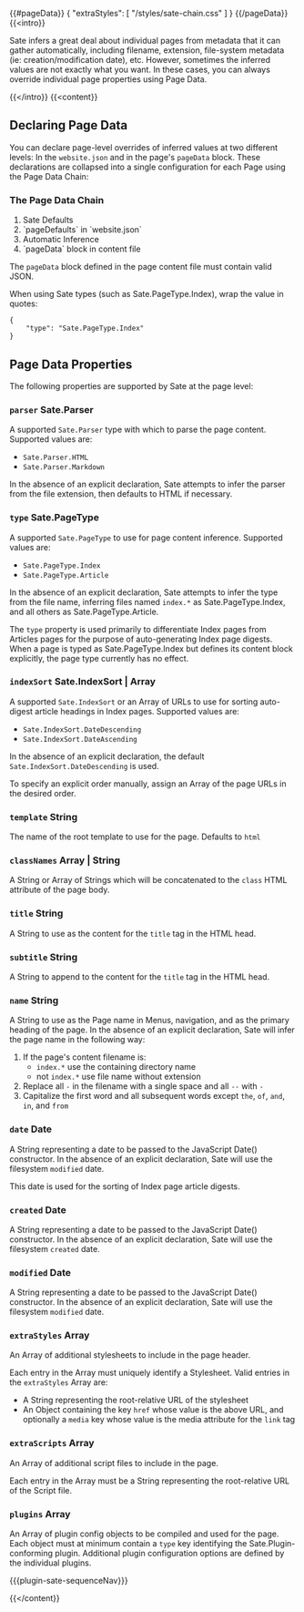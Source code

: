 {{#pageData}}
{
    "extraStyles": [
        "/styles/sate-chain.css"
    ]
}
{{/pageData}}
{{<intro}}

Sate infers a great deal about individual pages from metadata that it can gather automatically, including filename, extension, file-system metadata (ie: creation/modification date), etc. However, sometimes the inferred values are not exactly what you want. In these cases, you can always override individual page properties using Page Data.

{{</intro}}
{{<content}}

## Declaring Page Data

You can declare page-level overrides of inferred values at two different levels: In the `website.json` and in the page's `pageData` block. These declarations are collapsed into a single configuration for each Page using the Page Data Chain:

### The Page Data Chain

<ol class="the-chain-diagram">
    <li><span>Sate Defaults</span></li>
    <li><span>`pageDefaults` in `website.json`</span></li>
    <li><span>Automatic Inference</span></li>
    <li><span>`pageData` block in content file</span></li>
</ol>

The `pageData` block defined in the page content file must contain valid JSON.

When using Sate types (such as Sate.PageType.Index), wrap the value in quotes:

    {
        "type": "Sate.PageType.Index"
    }

## Page Data Properties

The following properties are supported by Sate at the page level:

### `parser` <span class="type sate">Sate.Parser</span>

A supported `Sate.Parser` type with which to parse the page content. Supported values are:

 * `Sate.Parser.HTML`
 * `Sate.Parser.Markdown`

In the absence of an explicit declaration, Sate attempts to infer the parser from the file extension, then defaults to HTML if necessary.

### `type` <span class="type sate">Sate.PageType</span>

A supported `Sate.PageType` to use for page content inference. Supported values are:

 * `Sate.PageType.Index`
 * `Sate.PageType.Article`

In the absence of an explicit declaration, Sate attempts to infer the type from the file name, inferring files named `index.*` as Sate.PageType.Index, and all others as Sate.PageType.Article.

The `type` property is used primarily to differentiate Index pages from Articles pages for the purpose of auto-generating Index page digests. When a page is typed as Sate.PageType.Index but defines its content block explicitly, the page type currently has no effect.


### `indexSort` <span class="type sate">Sate.IndexSort</span> | <span class="type array">Array</span>

A supported `Sate.IndexSort` or an Array of URLs to use for sorting auto-digest article headings in Index pages. Supported values are:

 * `Sate.IndexSort.DateDescending`
 * `Sate.IndexSort.DateAscending`

In the absence of an explicit declaration, the default `Sate.IndexSort.DateDescending` is used. 

To specify an explicit order manually, assign an Array of the page URLs in the desired order.


### `template` <span class="type string">String</span>

The name of the root template to use for the page. Defaults to `html`


### `classNames` <span class="type array">Array</span> | <span class="type string">String</span>

A String or Array of Strings which will be concatenated to the `class` HTML attribute of the page body.


### `title` <span class="type string">String</span>

A String to use as the content for the `title` tag in the HTML head.

### `subtitle` <span class="type string">String</span>

A String to append to the content for the `title` tag in the HTML head.

### `name` <span class="type string">String</span>

A String to use as the Page name in Menus, navigation, and as the primary heading of the page. In the absence of an explicit declaration, Sate will infer the page name in the following way:

 1. If the page's content filename is:
    * `index.*` use the containing directory name
    * not `index.*` use file name without extension
 2. Replace all `-` in the filename with a single space and all `--` with `-`
 3. Capitalize the first word and all subsequent words except `the`, `of`, `and`, `in`, and `from`


### `date` <span class="type date">Date</span>

A String representing a date to be passed to the JavaScript Date() constructor. In the absence of an explicit declaration, Sate will use the filesystem `modified` date.

This date is used for the sorting of Index page article digests.


### `created` <span class="type date">Date</span>

A String representing a date to be passed to the JavaScript Date() constructor. In the absence of an explicit declaration, Sate will use the filesystem `created` date.


### `modified` <span class="type date">Date</span>

A String representing a date to be passed to the JavaScript Date() constructor. In the absence of an explicit declaration, Sate will use the filesystem `modified` date.


### `extraStyles` <span class="type array">Array</span>

An Array of additional stylesheets to include in the page header.

Each entry in the Array must uniquely identify a Stylesheet. Valid entries in the `extraStyles` Array are:

 * A String representing the root-relative URL of the stylesheet
 * An Object containing the key `href` whose value is the above URL, and optionally a `media` key whose value is the media attribute for the `link` tag


### `extraScripts` <span class="type array">Array</span>

An Array of additional script files to include in the page.

Each entry in the Array must be a String representing the root-relative URL of the Script file.


### `plugins` <span class="type array">Array</span>

An Array of plugin config objects to be compiled and used for the page. Each object must at minimum contain a `type` key identifying the Sate.Plugin-conforming plugin. Additional plugin configuration options are defined by the individual plugins.

{{{plugin-sate-sequenceNav}}}

{{</content}}